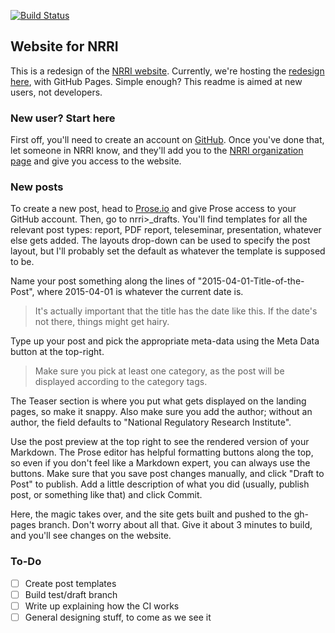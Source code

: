 [![Build Status](https://travis-ci.org/dtphelan/nrri.svg?branch=source)](https://travis-ci.org/dtphelan/nrri)

## Website for NRRI ##

This is a redesign of the [NRRI website](http://nrri.org). Currently, we're hosting the [redesign here](http://mrandmrsphelan.com/nrri), with GitHub Pages. Simple enough? This readme is aimed at new users, not developers.

### New user? Start here ###
First off, you'll need to create an account on [GitHub](https://github.com/join). Once you've done that, let someone in NRRI know, and they'll add you to the [NRRI organization page](https://github.com/nationalregulatoryresearchinstitute) and give you access to the website.

### New posts ###
To create a new post, head to [Prose.io](http://prose.io) and give Prose access to your GitHub account. Then, go to nrri>_drafts. You'll find templates for all the relevant post types: report, PDF report, teleseminar, presentation, whatever else gets added. The layouts drop-down can be used to specify the post layout, but I'll probably set the default as whatever the template is supposed to be.

Name your post something along the lines of "2015-04-01-Title-of-the-Post", where 2015-04-01 is whatever the current date is.
> It's actually important that the title has the date like this. If the date's not there, things might get hairy.

Type up your post and pick the appropriate meta-data using the Meta Data button at the top-right.
> Make sure you pick at least one category, as the post will be displayed according to the category tags.

The Teaser section is where you put what gets displayed on the landing pages, so make it snappy. Also make sure you add the author; without an author, the field defaults to "National Regulatory Research Institute".

Use the post preview at the top right to see the rendered version of your Markdown. The Prose editor has helpful formatting buttons along the top, so even if you don't feel like a Markdown expert, you can always use the buttons. Make sure that you save post changes manually, and click "Draft to Post" to publish. Add a little description of what you did (usually, publish post, or something like that) and click Commit.

Here, the magic takes over, and the site gets built and pushed to the gh-pages branch. Don't worry about all that. Give it about 3 minutes to build, and you'll see changes on the website.

### To-Do ###
- [ ] Create post templates
- [ ] Build test/draft branch
- [ ] Write up explaining how the CI works
- [ ] General designing stuff, to come as we see it
